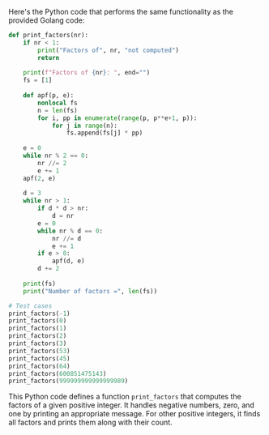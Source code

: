  Here's the Python code that performs the same functionality as the provided Golang code:

```python
def print_factors(nr):
    if nr < 1:
        print("Factors of", nr, "not computed")
        return
    
    print(f"Factors of {nr}: ", end="")
    fs = [1]
    
    def apf(p, e):
        nonlocal fs
        n = len(fs)
        for i, pp in enumerate(range(p, p**e+1, p)):
            for j in range(n):
                fs.append(fs[j] * pp)
    
    e = 0
    while nr % 2 == 0:
        nr //= 2
        e += 1
    apf(2, e)
    
    d = 3
    while nr > 1:
        if d * d > nr:
            d = nr
        e = 0
        while nr % d == 0:
            nr //= d
            e += 1
        if e > 0:
            apf(d, e)
        d += 2
    
    print(fs)
    print("Number of factors =", len(fs))

# Test cases
print_factors(-1)
print_factors(0)
print_factors(1)
print_factors(2)
print_factors(3)
print_factors(53)
print_factors(45)
print_factors(64)
print_factors(600851475143)
print_factors(999999999999999989)
```

This Python code defines a function `print_factors` that computes the factors of a given positive integer. It handles negative numbers, zero, and one by printing an appropriate message. For other positive integers, it finds all factors and prints them along with their count.
